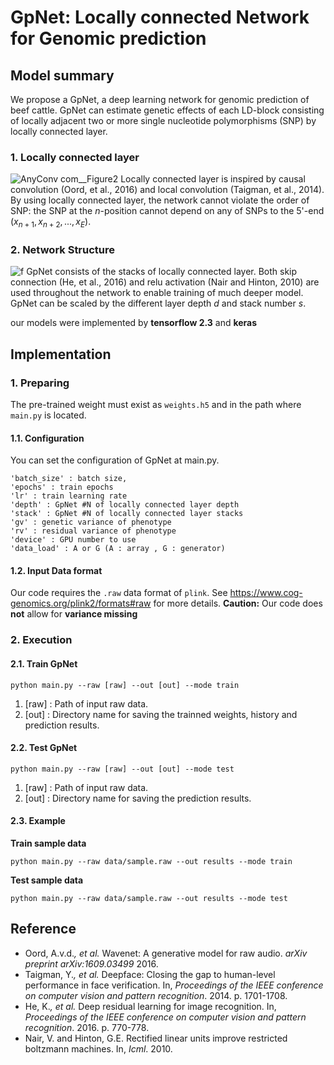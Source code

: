 
# GpNet: Locally connected Network for Genomic prediction
 

## Model summary
We propose a GpNet, a deep learning network for genomic prediction of beef cattle. GpNet can estimate genetic effects of each LD-block consisting of locally adjacent two or more single nucleotide polymorphisms (SNP) by locally connected layer. 

### 1. Locally connected layer
![AnyConv com__Figure2](https://user-images.githubusercontent.com/71325306/115521432-1eddaa80-a2c6-11eb-87d8-16ddeffc4e74.png)
Locally connected layer is inspired by causal convolution (Oord, et al., 2016) and local convolution (Taigman, et al., 2014). By using locally connected layer, the network cannot violate the order of SNP: the SNP at the $n$-position cannot depend on any of SNPs to the 5'-end ($x_{n+1},x_{n+2},...,x_{E}$).  

### 2. Network Structure
![f](https://user-images.githubusercontent.com/71325306/115522431-1043c300-a2c7-11eb-9a8c-9d1c5287adfc.png)
 GpNet consists of the stacks of locally connected layer. Both skip connection (He, et al., 2016) and relu activation (Nair and Hinton, 2010) are used throughout the network to enable training of much deeper model. GpNet can be scaled by the different layer depth $d$ and stack number $s$.
 
our models were implemented by **tensorflow 2.3** and **keras**
  
## Implementation

### 1. Preparing
The pre-trained weight must exist as `weights.h5` and in the path where `main.py` is located.
#### 1.1. Configuration
You can set the configuration  of GpNet at main.py.

```
'batch_size' : batch size,
'epochs' : train epochs
'lr' : train learning rate
'depth' : GpNet #N of locally connected layer depth
'stack' : GpNet #N of locally connected layer stacks
'gv' : genetic variance of phenotype
'rv' : residual variance of phenotype
'device' : GPU number to use
'data_load' : A or G (A : array , G : generator)
```
#### 1.2. Input Data format
Our code requires the `.raw` data format of `plink`.  See https://www.cog-genomics.org/plink2/formats#raw for more details.
**Caution:** Our code does **not** allow for **variance missing**
### 2. Execution

#### 2.1. Train GpNet
```
python main.py --raw [raw] --out [out] --mode train
```
1. [raw] : Path of input raw data.
2. [out] : Directory name for saving the trainned weights, history and prediction results. 

#### 2.2. Test GpNet
```
python main.py --raw [raw] --out [out] --mode test
```
1. [raw] : Path of input raw data.
2. [out] : Directory name for saving the prediction results. 

#### 2.3. Example
**Train sample data**
```
python main.py --raw data/sample.raw --out results --mode train
```
**Test sample data**
```
python main.py --raw data/sample.raw --out results --mode test
```

## Reference
- Oord, A.v.d._, et al._ Wavenet: A generative model for raw audio. _arXiv preprint arXiv:1609.03499_ 2016.
- Taigman, Y._, et al._ Deepface: Closing the gap to human-level performance in face verification. In, _Proceedings of the IEEE conference on computer vision and pattern recognition_. 2014. p. 1701-1708.
- He, K._, et al._ Deep residual learning for image recognition. In, _Proceedings of the IEEE conference on computer vision and pattern recognition_. 2016. p. 770-778.
- Nair, V. and Hinton, G.E. Rectified linear units improve restricted boltzmann machines. In, _Icml_. 2010.
